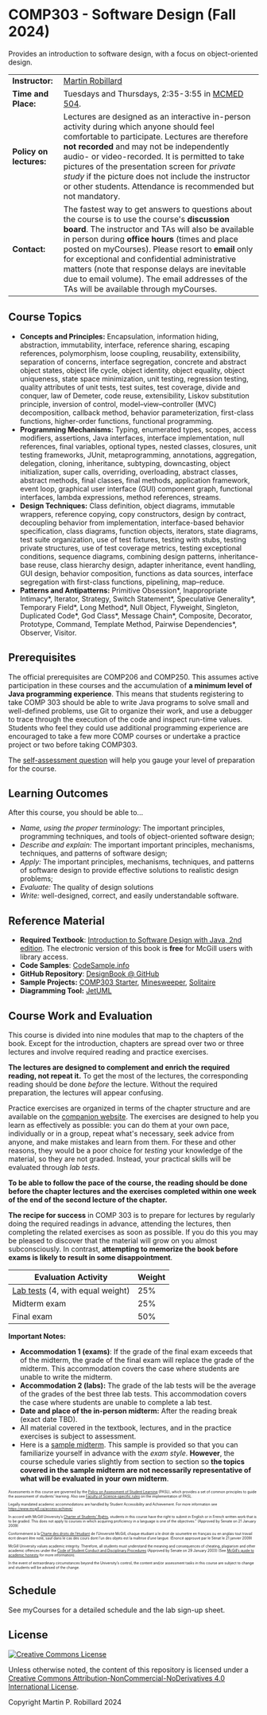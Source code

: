 # COMP303 - Software Design (Fall 2024)

Provides an introduction to software design, with a focus on object-oriented design. 

| |  |
| --- |---|
|**Instructor:** |[Martin Robillard](http://www.cs.mcgill.ca/~martin)|
|**Time and Place:** |Tuesdays and Thursdays, 2:35-3:55 in [MCMED 504](https://maps.mcgill.ca/?z=16.00&cmp=1&txt=EN&id=McIntyre).|
|**Policy on lectures:**| Lectures are designed as an interactive in-person activity during which anyone should feel comfortable to participate. Lectures are therefore **not recorded** and may not be independently audio- or video-recorded. It is permitted to take pictures of the presentation screen for _private study_ if the picture does not include the instructor or other students. Attendance is recommended but not mandatory. |
|**Contact:** | The fastest way to get answers to questions about the course is to use the course's **discussion board**. The instructor and TAs will also be available in person during **office hours** (times and place posted on myCourses). Please resort to **email** only for exceptional and confidential administrative matters (note that response delays are inevitable due to email volume). The email addresses of the TAs will be available through myCourses.|

## Course Topics
* **Concepts and Principles:** Encapsulation, information hiding, abstraction, immutability, interface, reference sharing, escaping references, polymorphism, loose coupling, reusability, extensibility, separation of concerns, interface segregation, concrete and abstract object states, object life cycle, object identity, object equality, object uniqueness, state space minimization, unit testing, regression testing, quality attributes of unit tests, test suites, test coverage, divide and conquer, law of Demeter, code reuse, extensibility, Liskov substitution principle, inversion of control, model–view–controller
(MVC) decomposition, callback method, behavior parameterization, first-class functions, higher-order functions, functional programming.
* **Programming Mechanisms:** Typing, enumerated types, scopes, access modifiers, assertions, Java interfaces, interface implementation, null references, final variables, optional types, nested classes, closures, unit testing frameworks, JUnit, metaprogramming, annotations, aggregation, delegation, cloning, inheritance, subtyping, downcasting, object initialization, super calls, overriding, overloading, abstract classes, abstract methods, final classes, final methods, application framework, event loop, graphical user interface (GUI) component graph, functional interfaces, lambda expressions, method references, streams.
* **Design Techniques:** Class definition, object diagrams, immutable wrappers, reference copying, copy constructors, design by contract, decoupling behavior from implementation, interface-based behavior specification, class diagrams, function objects, iterators, state diagrams, test suite organization, use of test fixtures, testing with stubs, testing private structures, use of test coverage metrics, testing exceptional conditions, sequence diagrams, combining design patterns, inheritance-base reuse, class hierarchy design, adapter inheritance, event handling, GUI design, behavior composition, functions as data sources, interface segregation with first-class functions, pipelining, map–reduce.
* **Patterns and Antipatterns:** Primitive Obsession*, Inappropriate Intimacy*, Iterator, Strategy, Switch Statement*, Speculative Generality*, Temporary Field*, Long Method*, Null Object, Flyweight, Singleton, Duplicated Code*, God Class*, Message Chain*, Composite, Decorator, Prototype, Command, Template Method, Pairwise Dependencies*, Observer, Visitor. 

## Prerequisites
The official prerequisites are COMP206 and COMP250. This assumes active participation in these courses and the accumulation of **a minimum level of Java programming experience**. This means that students registering to take COMP 303 should be able to write Java programs to solve small and well-defined problems, use Git to organize their work, and use a debugger to trace through the execution of the code and inspect run-time values. Students who feel they could use additional programming experience are encouraged to take a few more COMP courses or undertake a practice project or two before taking COMP303.

The [self-assessment question](Assessment.md) will help you gauge your level of preparation for the course.

## Learning Outcomes
After this course, you should be able to... 

* *Name, using the proper terminology:* The important principles, programming techniques, and tools of object-oriented software design;
* *Describe and explain:* The important important principles, mechanisms, techniques, and patterns of software design;
* *Apply:* The important principles, mechanisms, techniques, and patterns of software design to provide effective solutions to realistic design problems;
* *Evaluate:* The quality of design solutions
* *Write:* well-designed, correct, and easily understandable software.

## Reference Material

* **Required Textbook**: [Introduction to Software Design with Java, 2nd edition](https://link.springer.com/book/10.1007/978-3-030-97899-0). The electronic version of this book is **free** for McGill users with library access. 
* **Code Samples**: [CodeSample.info](https://CodeSample.info)
* **GitHub Repository**: [DesignBook @ GitHub](https://github.com/prmr/DesignBook)
* **Sample Projects:** [COMP303 Starter](https://github.com/prmr/COMP303Starter), [Minesweeper](https://github.com/prmr/Minesweeper), [Solitaire](https://github.com/prmr/Solitaire)
* **Diagramming Tool:** [JetUML](https://www.jetuml.org/)

## Course Work and Evaluation

This course is divided into nine modules that map to the chapters of the book. Except for the introduction, chapters are spread over two or three lectures and involve required reading and practice exercises. 

**The lectures are designed to complement and enrich the required reading, not repeat it.** To get the most of the lectures, the corresponding reading should be done _before_ the lecture. Without the required preparation, the lectures will appear confusing.

Practice exercises are organized in terms of the chapter structure and are available on the [companion website](https://github.com/prmr/DesignBook). The exercises are designed to help you learn as effectively as possible: you can do them at your own pace, individually or in a group, repeat what's necessary, seek advice from anyone, and make mistakes and learn from them. For these and other reasons, they would be a poor choice for *testing* your knowledge of the material, so they are not graded. Instead, your practical skills will be evaluated through *lab tests*.

**To be able to follow the pace of the course, the reading should be done before the chapter lectures and the exercises completed within one week of the end of the second lecture of the chapter.**

**The recipe for success** in COMP 303 is to prepare for lectures by regularly doing the required readings in advance, attending the lectures, then completing the related exercises as soon as possible. If you do this you may be pleased to discover that the material will grow on you almost subconsciously. In contrast, **attempting to memorize the book before exams is likely to result in some disappointment**.

| Evaluation Activity                        | Weight |
| ------------------------------------------ | ------ |
| [Lab tests](lab-test.pdf) (4, with equal weight)           | 25%    |
| Midterm exam                               | 25%    |
| Final exam                                 | 50%    |

**Important Notes:**

- **Accommodation 1 (exams)**: If the grade of the final exam exceeds that of the midterm, the  grade of the final exam will replace the grade of the midterm. This accommodation covers the case where students are unable to write the midterm.
- **Accommodation 2 (labs):** The grade of the lab tests will be the average of the grades of the best three lab tests. This accommodation covers the case where students are unable to complete a lab test.
- **Date and place of the in-person midterm:** After the reading break (exact date TBD).
- All material covered in the textbook, lectures, and in the practice exercises is subject to assessment.
- Here is a [sample midterm](https://github.com/prmr/COMP303/blob/2019F/Sample-Midterm.pdf). This sample is provided so that you can familiarize yourself in advance with the *exam style*. **However**, the course schedule varies slightly from section to section so **the topics covered in the sample midterm are not necessarily representative of what will be evaluated in your own midterm**.

<div style="font-size:0.5em;">

Assessments in this course are governed by the [Policy on Assessment of Student Learning](https://www.mcgill.ca/secretariat/files/secretariat/policy_on_assessment_of_student_learning.pdf) (PASL), which provides a set of common principles to guide the assessment of students’ learning. Also see [Faculty of Science-specific rules](https://www.mcgill.ca/science/staff/advisor-instructor/policy-assessment-student-learning-addenda) on the implementation of PASL.

Legally mandated academic accommodations are handled by Student Accessibility and Achievement. For more information see https://www.mcgill.ca/access-achieve/

In accord with McGill University’s [Charter of Students’ Rights](https://www.mcgill.ca/secretariat/files/secretariat/charter_of_student_rights_last_approved_october_262017.pdf), students in this course have the right to submit in English or in French written work that is to be graded. This does not apply to courses in which acquiring proficiency in a language is one of the objectives.” (Approved by Senate on 21 January 2009) 

Conformément à la [Charte des droits de l’étudiant](https://www.mcgill.ca/secretariat/files/secretariat/charte_des_droits_de_etudiant_0.pdf) de l’Université McGill, chaque étudiant a le droit de soumettre en français ou en anglais tout travail écrit devant être noté, sauf dans le cas des cours dont l’un des objets est la maîtrise d’une langue. (Énoncé approuvé par le Sénat le 21 janvier 2009)

McGill University values academic integrity. Therefore, all students must understand the meaning and consequences of cheating, plagiarism and other academic offences under the [Code of Student Conduct and Disciplinary Procedures](https://www.mcgill.ca/secretariat/files/secretariat/code_of_student_conduct_and_disciplinary_procedures.pdf) (Approved by Senate on 29 January 2003) (See [McGill’s guide to academic honesty](http://www.mcgill.ca/students/srr/honest/) for more information).

In the event of extraordinary circumstances beyond the University’s control, the content and/or assessment tasks in this course are subject to change and students will be advised of the change.
</div>

## Schedule

See myCourses for a detailed schedule and the lab sign-up sheet.

## License

<a rel="license" href="http://creativecommons.org/licenses/by-nc-nd/4.0/"><img alt="Creative Commons License" style="border-width:0" src="https://i.creativecommons.org/l/by-nc-nd/4.0/88x31.png" /></a>

Unless otherwise noted, the content of this repository is licensed under a <a rel="license" href="http://creativecommons.org/licenses/by-nc-nd/4.0/">Creative Commons Attribution-NonCommercial-NoDerivatives 4.0 International License</a>. 

Copyright Martin P. Robillard 2024
